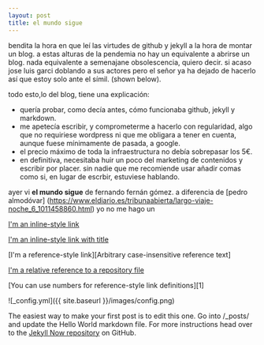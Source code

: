 ```yaml
---
layout: post
title: el mundo sigue
---
```


bendita la hora en que leí las virtudes de github y jekyll a la hora de montar un blog. a estas alturas de la pendemia no hay un equivalente a abrirse un blog. nada equivalente a semenajane obsolescencia, quiero decir. si acaso jose luis garci doblando a sus actores pero el señor ya ha dejado de hacerlo así que estoy solo ante el símil. (shown below).

todo esto,lo del blog, tiene una explicación:

* quería probar, como decía antes, cómo funcionaba github, jekyll y markdown.
* me apetecía escribir, y comprometerme a hacerlo con regularidad, algo que no requiriese wordpress ni que me obligara a tener en cuenta, aunque fuese mínimamente de pasada, a google.
* el precio máximo de toda la infraestructura no debía sobrepasar los 5€.
* en definitiva, necesitaba huir un poco del marketing de contenidos y escribir por placer. sin nadie que me recomiende usar añadir comas como si, en lugar de escrbir, estuviese hablando. 

ayer vi **el mundo sigue** de fernando fernán gómez. a diferencia de [pedro almodóvar] (https://www.eldiario.es/tribunaabierta/largo-viaje-noche_6_1011458860.html) yo no me hago un 

[I'm an inline-style link](https://www.google.com)

[I'm an inline-style link with title](https://www.google.com "Google's Homepage")

[I'm a reference-style link][Arbitrary case-insensitive reference text]

[I'm a relative reference to a repository file](../blob/master/LICENSE)

[You can use numbers for reference-style link definitions][1]





![_config.yml]({{ site.baseurl }}/images/config.png)

The easiest way to make your first post is to edit this one. Go into /_posts/ and update the Hello World markdown file. For more instructions head over to the [Jekyll Now repository](https://github.com/barryclark/jekyll-now) on GitHub.

